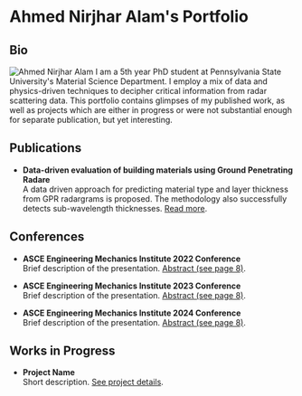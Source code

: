 # Ahmed Nirjhar Alam's Portfolio

## Bio
![Ahmed Nirjhar Alam](./assets/img/rougn_snip.png)
I am a 5th year PhD student at Pennsylvania State University's Material Science Department. I employ a mix of data and physics-driven techniques to decipher critical information from radar scattering data. This portfolio contains glimpses of my published work, as well as projects which are either in progress or were not substantial enough for separate publication, but yet interesting. 


## Publications
- **Data-driven evaluation of building materials using Ground Penetrating Radare**  
  A data driven approach for predicting material type and layer thickness from GPR radargrams is proposed. The methodology also successfully detects sub-wavelength thicknesses. [Read more](https://www.sciencedirect.com/science/article/pii/S235271022401756X).

## Conferences
- **ASCE Engineering Mechanics Institute 2022 Conference**  
  Brief description of the presentation. [Abstract (see page 8)](https://www.emi-conference.org/sites/emi-conference.org/2022/files/inline-files/EMI%202022%20Book%20of%20Abstracts.pdf).



- **ASCE Engineering Mechanics Institute 2023 Conference**  
  Brief description of the presentation. [Abstract (see page 8)]([abstract-link](https://www.emi-conference.org/sites/emi-conference.org/2022/files/inline-files/EMI%202022%20Book%20of%20Abstracts.pdf)).

- **ASCE Engineering Mechanics Institute 2024 Conference**  
  Brief description of the presentation. [Abstract (see page 8)]([abstract-link](https://www.emi-conference.org/sites/emi-conference.org/2022/files/inline-files/EMI%202022%20Book%20of%20Abstracts.pdf)).


## Works in Progress
- **Project Name**  
  Short description. [See project details](link-to-project-page).
